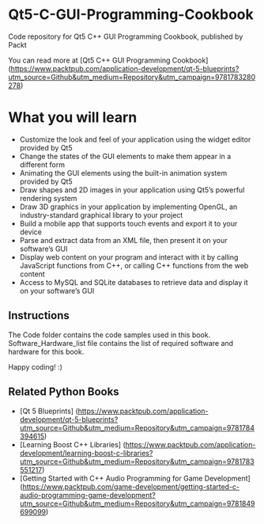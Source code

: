 # Qt5-C-GUI-Programming-Cookbook
Code repository for Qt5 C++ GUI Programming Cookbook, published by Packt 

You can read more at [Qt5 C++ GUI Programming Cookbook]
(https://www.packtpub.com/application-development/qt-5-blueprints?utm_source=Github&utm_medium=Repository&utm_campaign=9781783280278)

# What you will learn

* Customize the look and feel of your application using the widget editor provided by Qt5
* Change the states of the GUI elements to make them appear in a different form
* Animating the GUI elements using the built-in animation system provided by Qt5
* Draw shapes and 2D images in your application using Qt5’s powerful rendering system
* Draw 3D graphics in your application by implementing OpenGL, an industry-standard graphical library to your project
* Build a mobile app that supports touch events and export it to your device
* Parse and extract data from an XML file, then present it on your software’s GUI
* Display web content on your program and interact with it by calling JavaScript functions from C++, or calling C++ functions from the web content
* Access to MySQL and SQLite databases to retrieve data and display it on your software’s GUI


## Instructions

The Code folder contains the code samples used in this book.
Software_Hardware_list file contains the list of required software and hardware for this book.

Happy coding! :)


## Related Python Books

* [Qt 5 Blueprints] (https://www.packtpub.com/application-development/qt-5-blueprints?utm_source=Github&utm_medium=Repository&utm_campaign=9781784394615)
* [Learning Boost C++ Libraries] (https://www.packtpub.com/application-development/learning-boost-c-libraries?utm_source=Github&utm_medium=Repository&utm_campaign=9781783551217)
* [Getting Started with C++ Audio Programming for Game Development] (https://www.packtpub.com/game-development/getting-started-c-audio-programming-game-development?utm_source=Github&utm_medium=Repository&utm_campaign=9781849699099)
